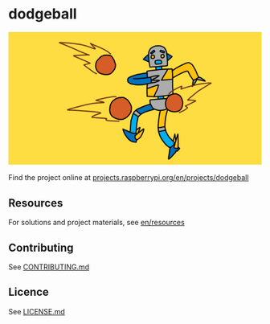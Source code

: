 # dodgeball

![dodgeball](/en/images/banner.png)

Find the project online at [projects.raspberrypi.org/en/projects/dodgeball](https://projects.raspberrypi.org/en/projects/dodgeball)

## Resources
For solutions and project materials, see [en/resources](https://github.com/raspberrypilearning/dodgeball/tree/master/en/resources)

## Contributing
See [CONTRIBUTING.md](CONTRIBUTING.md)

## Licence
 See [LICENSE.md](LICENSE.md)